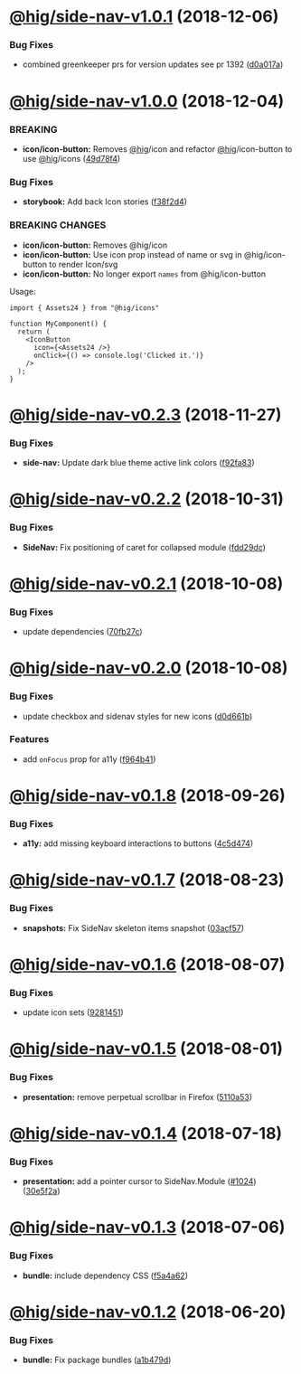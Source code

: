 # [@hig/side-nav-v1.0.1](https://github.com/Autodesk/hig/compare/@hig/side-nav@1.0.0...@hig/side-nav@1.0.1) (2018-12-06)


### Bug Fixes

* combined greenkeeper prs for version updates see pr 1392 ([d0a017a](https://github.com/Autodesk/hig/commit/d0a017a))

# [@hig/side-nav-v1.0.0](https://github.com/Autodesk/hig/compare/@hig/side-nav@0.2.3...@hig/side-nav@1.0.0) (2018-12-04)


### BREAKING

* **icon/icon-button:** Removes [@hig](https://github.com/hig)/icon and refactor [@hig](https://github.com/hig)/icon-button to use [@hig](https://github.com/hig)/icons ([49d78f4](https://github.com/Autodesk/hig/commit/49d78f4))


### Bug Fixes

* **storybook:** Add back Icon stories ([f38f2d4](https://github.com/Autodesk/hig/commit/f38f2d4))


### BREAKING CHANGES

* **icon/icon-button:** Removes @hig/icon
* **icon/icon-button:** Use icon prop instead of name or svg in @hig/icon-button to render Icon/svg
* **icon/icon-button:** No longer export `names` from @hig/icon-button

Usage:
```
import { Assets24 } from "@hig/icons"

function MyComponent() {
  return (
    <IconButton
      icon={<Assets24 />}
      onClick={() => console.log('Clicked it.')}
    />
  );
}
```

# [@hig/side-nav-v0.2.3](https://github.com/Autodesk/hig/compare/@hig/side-nav@0.2.2...@hig/side-nav@0.2.3) (2018-11-27)


### Bug Fixes

* **side-nav:** Update dark blue theme active link colors ([f92fa83](https://github.com/Autodesk/hig/commit/f92fa83))

# [@hig/side-nav-v0.2.2](https://github.com/Autodesk/hig/compare/@hig/side-nav@0.2.1...@hig/side-nav@0.2.2) (2018-10-31)


### Bug Fixes

* **SideNav:** Fix positioning of caret for collapsed module ([fdd29dc](https://github.com/Autodesk/hig/commit/fdd29dc))

# [@hig/side-nav-v0.2.1](https://github.com/Autodesk/hig/compare/@hig/side-nav@0.2.0...@hig/side-nav@0.2.1) (2018-10-08)


### Bug Fixes

* update dependencies ([70fb27c](https://github.com/Autodesk/hig/commit/70fb27c))

# [@hig/side-nav-v0.2.0](https://github.com/Autodesk/hig/compare/@hig/side-nav@0.1.8...@hig/side-nav@0.2.0) (2018-10-08)


### Bug Fixes

* update checkbox and sidenav styles for new icons ([d0d661b](https://github.com/Autodesk/hig/commit/d0d661b))


### Features

* add `onFocus` prop for a11y ([f964b41](https://github.com/Autodesk/hig/commit/f964b41))

# [@hig/side-nav-v0.1.8](https://github.com/Autodesk/hig/compare/@hig/side-nav@0.1.7...@hig/side-nav@0.1.8) (2018-09-26)


### Bug Fixes

* **a11y:** add missing keyboard interactions to buttons ([4c5d474](https://github.com/Autodesk/hig/commit/4c5d474))

# [@hig/side-nav-v0.1.7](https://github.com/Autodesk/hig/compare/@hig/side-nav@0.1.6...@hig/side-nav@0.1.7) (2018-08-23)


### Bug Fixes

* **snapshots:** Fix SideNav skeleton items snapshot ([03acf57](https://github.com/Autodesk/hig/commit/03acf57))

# [@hig/side-nav-v0.1.6](https://github.com/Autodesk/hig/compare/@hig/side-nav@0.1.5...@hig/side-nav@0.1.6) (2018-08-07)


### Bug Fixes

* update icon sets ([9281451](https://github.com/Autodesk/hig/commit/9281451))

<a name="@hig/side-nav-v0.1.5"></a>
# [@hig/side-nav-v0.1.5](https://github.com/Autodesk/hig/compare/@hig/side-nav@0.1.4...@hig/side-nav@0.1.5) (2018-08-01)


### Bug Fixes

* **presentation:** remove perpetual scrollbar in Firefox ([5110a53](https://github.com/Autodesk/hig/commit/5110a53))

<a name="@hig/side-nav-v0.1.4"></a>
# [@hig/side-nav-v0.1.4](https://github.com/Autodesk/hig/compare/@hig/side-nav@0.1.3...@hig/side-nav@0.1.4) (2018-07-18)


### Bug Fixes

* **presentation:** add a pointer cursor to SideNav.Module ([#1024](https://github.com/Autodesk/hig/issues/1024)) ([30e5f2a](https://github.com/Autodesk/hig/commit/30e5f2a))

<a name="@hig/side-nav-v0.1.3"></a>
# [@hig/side-nav-v0.1.3](https://github.com/Autodesk/hig/compare/@hig/side-nav@0.1.2...@hig/side-nav@0.1.3) (2018-07-06)


### Bug Fixes

* **bundle:** include dependency CSS ([f5a4a62](https://github.com/Autodesk/hig/commit/f5a4a62))

<a name="@hig/side-nav-v0.1.2"></a>
# [@hig/side-nav-v0.1.2](https://github.com/Autodesk/hig/compare/@hig/side-nav@0.1.1...@hig/side-nav@0.1.2) (2018-06-20)


### Bug Fixes

* **bundle:** Fix package bundles ([a1b479d](https://github.com/Autodesk/hig/commit/a1b479d))
